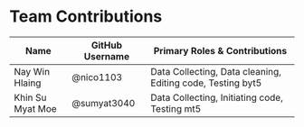 # Team Contributions

| Name             | GitHub Username     | Primary Roles & Contributions                                                                 |
|------------------|---------------------|-----------------------------------------------------------------------------------------------|
| Nay Win Hlaing   | @nico1103           | Data Collecting, Data cleaning, Editing code, Testing byt5  |
| Khin Su Myat Moe | @sumyat3040         | Data Collecting, Initiating code, Testing mt5               |
